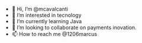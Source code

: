 - 👋 Hi, I’m @mcavalcanti
- 👀 I’m interested in  tecnology
- 🌱 I’m currently learning Java  
- 💞️ I’m looking to collaborate on  payments inovation.
- 📫 How to reach me @1206marcus

<!---
mcavalcanti/mcavalcanti is a ✨ special ✨ repository because its `README.md` (this file) appears on your GitHub profile.
You can click the Preview link to take a look at your changes.
--->
